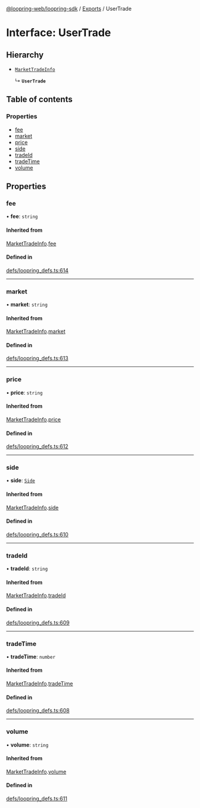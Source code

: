 [@loopring-web/loopring-sdk](../README.md) / [Exports](../modules.md) / UserTrade

# Interface: UserTrade

## Hierarchy

- [`MarketTradeInfo`](MarketTradeInfo.md)

  ↳ **`UserTrade`**

## Table of contents

### Properties

- [fee](UserTrade.md#fee)
- [market](UserTrade.md#market)
- [price](UserTrade.md#price)
- [side](UserTrade.md#side)
- [tradeId](UserTrade.md#tradeid)
- [tradeTime](UserTrade.md#tradetime)
- [volume](UserTrade.md#volume)

## Properties

### fee

• **fee**: `string`

#### Inherited from

[MarketTradeInfo](MarketTradeInfo.md).[fee](MarketTradeInfo.md#fee)

#### Defined in

[defs/loopring_defs.ts:614](https://github.com/Loopring/loopring_sdk/blob/904c903/src/defs/loopring_defs.ts#L614)

___

### market

• **market**: `string`

#### Inherited from

[MarketTradeInfo](MarketTradeInfo.md).[market](MarketTradeInfo.md#market)

#### Defined in

[defs/loopring_defs.ts:613](https://github.com/Loopring/loopring_sdk/blob/904c903/src/defs/loopring_defs.ts#L613)

___

### price

• **price**: `string`

#### Inherited from

[MarketTradeInfo](MarketTradeInfo.md).[price](MarketTradeInfo.md#price)

#### Defined in

[defs/loopring_defs.ts:612](https://github.com/Loopring/loopring_sdk/blob/904c903/src/defs/loopring_defs.ts#L612)

___

### side

• **side**: [`Side`](../enums/Side.md)

#### Inherited from

[MarketTradeInfo](MarketTradeInfo.md).[side](MarketTradeInfo.md#side)

#### Defined in

[defs/loopring_defs.ts:610](https://github.com/Loopring/loopring_sdk/blob/904c903/src/defs/loopring_defs.ts#L610)

___

### tradeId

• **tradeId**: `string`

#### Inherited from

[MarketTradeInfo](MarketTradeInfo.md).[tradeId](MarketTradeInfo.md#tradeid)

#### Defined in

[defs/loopring_defs.ts:609](https://github.com/Loopring/loopring_sdk/blob/904c903/src/defs/loopring_defs.ts#L609)

___

### tradeTime

• **tradeTime**: `number`

#### Inherited from

[MarketTradeInfo](MarketTradeInfo.md).[tradeTime](MarketTradeInfo.md#tradetime)

#### Defined in

[defs/loopring_defs.ts:608](https://github.com/Loopring/loopring_sdk/blob/904c903/src/defs/loopring_defs.ts#L608)

___

### volume

• **volume**: `string`

#### Inherited from

[MarketTradeInfo](MarketTradeInfo.md).[volume](MarketTradeInfo.md#volume)

#### Defined in

[defs/loopring_defs.ts:611](https://github.com/Loopring/loopring_sdk/blob/904c903/src/defs/loopring_defs.ts#L611)
